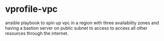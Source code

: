 # vprofile-vpc
ansible playbook to spin up vpc in a region with three availability zones and having a bastion server on public subnet to access to access all other resources through the internet. 

